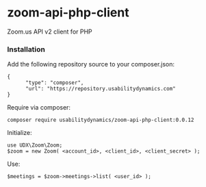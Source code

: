 # zoom-api-php-client
Zoom.us API v2 client for PHP

### Installation

Add the following repository source to your composer.json:

```
{
      "type": "composer",
      "url": "https://repository.usabilitydynamics.com"
}
```

Require via composer:

```
composer require usabilitydynamics/zoom-api-php-client:0.0.12
```

Initialize:

```
use UDX\Zoom\Zoom;
$zoom = new Zoom( <account_id>, <client_id>, <client_secret> );
```

Use:

```
$meetings = $zoom->meetings->list( <user_id> );
```
